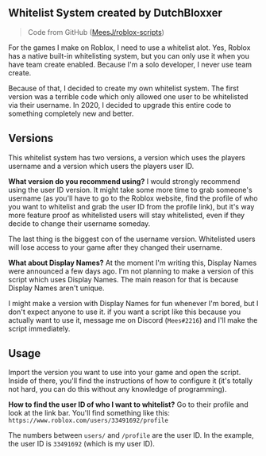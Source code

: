 ## Whitelist System created by DutchBloxxer

> Code from GitHub ([MeesJ/roblox-scripts](https://github.com/MeesJ/roblox-scripts))

For the games I make on Roblox, I need to use a whitelist alot. Yes, Roblox has a native built-in whitelisting system, but you can only use it when you have team create enabled. Because I'm a solo developer, I never use team create.

Because of that, I decided to create my own whitelist system. The first version was a terrible code which only allowed one user to be whitelisted via their username.
In 2020, I decided to upgrade this entire code to something completely new and better.

## Versions
This whitelist system has two versions, a version which uses the players username and a version which users the players user ID.

**What version do you recommend using?**
I would strongly recommend using the user ID version. It might take some more time to grab someone's username (as you'll have to go to the Roblox website, find the profile of who you want to whitelist and grab the user ID from the profile link), but it's way more feature proof as whitelisted users will stay whitelisted, even if they decide to change their username someday.

The last thing is the biggest con of the username version. Whitelisted users will lose access to your game after they changed their username.

**What about Display Names?**
At the moment I'm writing this, Display Names were announced a few days ago.
I'm not planning to make a version of this script which uses Display Names. The main reason for that is because Display Names aren't unique.

I might make a version with Display Names for fun whenever I'm bored, but I don't expect anyone to use it. if you want a script like this because you actually want to use it, message me on Discord (`Mees#2216`) and I'll make the script immediately.

## Usage
Import the version you want to use into your game and open the script. Inside of there, you'll find the instructions of how to configure it (it's totally not hard, you can do this without any knowledge of programming).

**How to find the user ID of who I want to whitelist?**
Go to their profile and look at the link bar. You'll find something like this:
`https://www.roblox.com/users/33491692/profile`

The numbers between `users/` and `/profile` are the user ID.
In the example, the user ID is `33491692` (which is my user ID).
